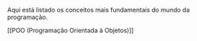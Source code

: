 Aqui está listado os conceitos mais fundamentais do mundo da programação.

[[POO (Programação Orientada à Objetos)]]
